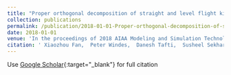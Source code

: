 ```yaml
---
title: "Proper orthogonal decomposition of straight and level flight kinematics in an insectivorous bat"
collection: publications
permalink: /publication/2018-01-01-Proper-orthogonal-decomposition-of-straight-and-level-flight-kinematics-in-an-insectivorous-bat
date: 2018-01-01
venue: 'In the proceedings of 2018 AIAA Modeling and Simulation Technologies Conference'
citation: ' Xiaozhou Fan,  Peter Windes,  Danesh Tafti,  Susheel Sekhar,  Matt Bender,  Andrew Kurdila,  Rolf Mueller, &quot;Proper orthogonal decomposition of straight and level flight kinematics in an insectivorous bat.&quot; In the proceedings of 2018 AIAA Modeling and Simulation Technologies Conference, 2018.'
---
```

Use [Google Scholar](https://scholar.google.com/scholar?q=Proper+orthogonal+decomposition+of+straight+and+level+flight+kinematics+in+an+insectivorous+bat){:target="_blank"} for full citation